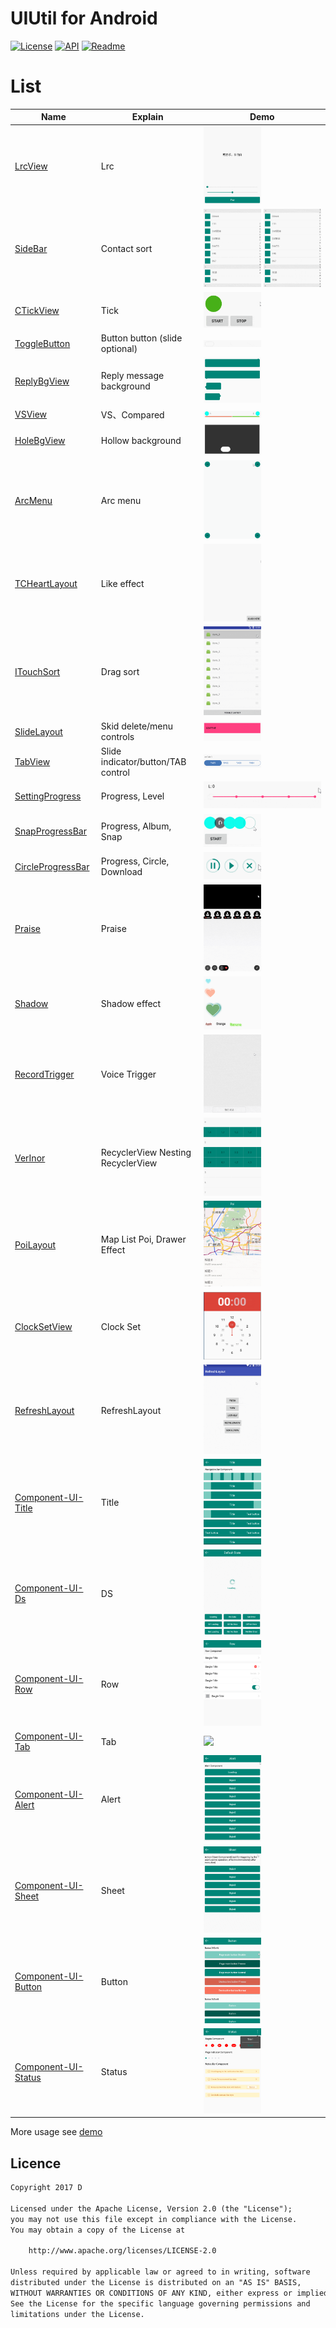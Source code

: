 # UIUtil for Android

[![License](https://img.shields.io/badge/license-Apache%202-green.svg)](https://www.apache.org/licenses/LICENSE-2.0)
[![API](https://img.shields.io/badge/API-9%2B-green.svg?style=flat)](https://android-arsenal.com/api?level=9)
[![Readme](https://img.shields.io/badge/README-%E4%B8%AD%E6%96%87-brightgreen.svg)](https://github.com/Dsiner/UIUtil/blob/master/README-zh.md)

List
======================
Name | Explain | Demo
--- | --- | ---
[LrcView](lib_view/src/main/java/com/d/lib/ui/view/lrc/LrcView.java) | Lrc |  <img src="https://github.com/Dsiner/Resouce/blob/master/lib/UIUtil/lrc/lrc.gif" width="49%">
[SideBar](lib_view/src/main/java/com/d/lib/ui/view/sort/SideBar.java) | Contact sort |  <img src="https://github.com/Dsiner/Resouce/blob/master/lib/UIUtil/sort/sort-center.gif" width="49%"> <img src="https://github.com/Dsiner/Resouce/blob/master/lib/UIUtil/sort/sort.gif" width="49%">
[CTickView](lib_view/src/main/java/com/d/lib/ui/view/tick/CTickView.java) | Tick |  <img src="https://github.com/Dsiner/Resouce/blob/master/lib/UIUtil/tick/tick.gif" width="49%">
[ToggleButton](lib_view/src/main/java/com/d/lib/ui/view/togglebutton/ToggleButton.java) | Button button (slide optional) |  <img src="https://github.com/Dsiner/Resouce/blob/master/lib/UIUtil/togglebutton/togglebutton.gif" width="49%">
[ReplyBgView](lib_view/src/main/java/com/d/lib/ui/view/replybg/ReplyBgView.java) | Reply message background |  <img src="https://github.com/Dsiner/Resouce/blob/master/lib/UIUtil/replybg/replybg.png" width="49%">
[VSView](lib_view/src/main/java/com/d/lib/ui/view/vs/VSView.java) | VS、Compared |  <img src="https://github.com/Dsiner/Resouce/blob/master/lib/UIUtil/vs/vs.gif" width="49%">
[HoleBgView](lib_view/src/main/java/com/d/lib/ui/view/stroke/HoleBgView.java) | Hollow background |  <img src="https://github.com/Dsiner/Resouce/blob/master/lib/UIUtil/stroke/stroke.png" width="49%">
[ArcMenu](lib_view/src/main/java/com/d/lib/ui/view/arcmenu/ArcMenu.java) | Arc menu |  <img src="https://github.com/Dsiner/Resouce/blob/master/lib/UIUtil/arcmenu/arcmenu.gif" width="49%">
[TCHeartLayout](lib_layout/src/main/java/com/d/lib/ui/layout/heartlayout/TCHeartLayout.java) | Like effect |  <img src="https://github.com/Dsiner/Resouce/blob/master/lib/UIUtil/heartlayout/heartlayout.gif" width="49%">
[ITouchSort](https://github.com/Dsiner/Xrv) | Drag sort |  <img src="https://github.com/Dsiner/Resouce/blob/master/lib/Xrv/xrv_drag.gif" width="49%">
[SlideLayout](https://github.com/Dsiner/SlideLayout) | Skid delete/menu controls |  <img src="https://github.com/Dsiner/Resouce/blob/master/lib/SlideLayout/slidelayout.gif" width="49%">
[TabView](https://github.com/Dsiner/TabView) | Slide indicator/button/TAB control |  <img src="https://github.com/Dsiner/Resouce/blob/master/lib/TabView/tabview.gif" width="49%">
[SettingProgress](lib_view/src/main/java/com/d/lib/ui/view/progress/SettingProgressView.java) | Progress, Level |  <img src="https://github.com/Dsiner/Resouce/blob/master/lib/UIUtil/progress/settingprogress.gif" width="100%">
[SnapProgressBar](lib_view/src/main/java/com/d/lib/ui/view/progress/SnapProgressBar.java) | Progress, Album, Snap |  <img src="https://github.com/Dsiner/Resouce/blob/master/lib/UIUtil/progress/snap.gif" width="49%">
[CircleProgressBar](lib_view/src/main/java/com/d/lib/ui/view/progress/SettingProgressView.java) | Progress, Circle, Download |  <img src="https://github.com/Dsiner/Resouce/blob/master/lib/UIUtil/progress/circle.gif" width="49%">
[Praise](lib_layout/src/main/java/com/d/lib/ui/layout/praise/PraiseLayout.java) | Praise |  <img src="https://github.com/Dsiner/Resouce/blob/master/lib/UIUtil/praise/praise.gif" width="49%">
[Shadow](lib_layout/src/main/java/com/d/lib/ui/layout/shadow/ShadowLayout.java) | Shadow effect |  <img src="https://github.com/Dsiner/Resouce/blob/master/lib/UIUtil/shadow/shadow.png" width="49%">
[RecordTrigger](lib/src/main/java/com/d/lib/ui/view/recordtrigger/RecordTriggerView.java) | Voice Trigger |  <img src="https://github.com/Dsiner/Resouce/blob/master/lib/UIUtil/recordtrigger/recordtrigger.gif" width="49%">
[VerInor](app/src/main/java/com/d/uiutil/verinor/VerInorActivity.java) | RecyclerView Nesting RecyclerView |  <img src="https://github.com/Dsiner/Resouce/blob/master/lib/UIUtil/verinor/verinor.gif" width="49%">
[PoiLayout](lib_layout/src/main/java/com/d/lib/ui/layout/poi/PoiLayout.java) | Map List Poi, Drawer Effect |  <img src="https://github.com/Dsiner/Resouce/blob/master/lib/UIUtil/poi/poi.gif" width="49%">
[ClockSetView](lib_view/src/main/java/com/d/lib/ui/view/clock/ClockSetView.java) | Clock Set |  <img src="https://github.com/Dsiner/Resouce/blob/master/lib/UIUtil/clock/clockset.gif" width="49%">
[RefreshLayout](https://github.com/Dsiner/RefreshLayout) | RefreshLayout |  <img src="https://github.com/Dsiner/Resouce/blob/master/lib/RefreshLayout/refreshlayout.gif" width="49%">
[Component-UI-Title](https://github.com/Dsiner/Common) | Title |  <img src="https://github.com/Dsiner/Resouce/blob/master/lib/Common/component-ui-title.png" width="49%">
[Component-UI-Ds](https://github.com/Dsiner/Common) | DS |  <img src="https://github.com/Dsiner/Resouce/blob/master/lib/Common/component-ui-ds.gif" width="49%">
[Component-UI-Row](https://github.com/Dsiner/Common) | Row |  <img src="https://github.com/Dsiner/Resouce/blob/master/lib/Common/component-ui-row.png" width="49%">
[Component-UI-Tab](https://github.com/Dsiner/Common) | Tab |  <img src="https://github.com/Dsiner/Resouce/blob/master/lib/Common/component-ui-tab.png" width="49%">
[Component-UI-Alert](https://github.com/Dsiner/Common) | Alert |  <img src="https://github.com/Dsiner/Resouce/blob/master/lib/Common/component-ui-alert.gif" width="49%">
[Component-UI-Sheet](https://github.com/Dsiner/Common) | Sheet |  <img src="https://github.com/Dsiner/Resouce/blob/master/lib/Common/component-ui-sheet.gif" width="49%">
[Component-UI-Button](https://github.com/Dsiner/Common) | Button |  <img src="https://github.com/Dsiner/Resouce/blob/master/lib/Common/component-ui-button.gif" width="49%">
[Component-UI-Status](https://github.com/Dsiner/Common) | Status |  <img src="https://github.com/Dsiner/Resouce/blob/master/lib/Common/component-ui-status.png" width="49%">

More usage see [demo](app/src/main/java/com/d/uiutil/MainActivity.java)

## Licence

```txt
Copyright 2017 D

Licensed under the Apache License, Version 2.0 (the "License");
you may not use this file except in compliance with the License.
You may obtain a copy of the License at

    http://www.apache.org/licenses/LICENSE-2.0

Unless required by applicable law or agreed to in writing, software
distributed under the License is distributed on an "AS IS" BASIS,
WITHOUT WARRANTIES OR CONDITIONS OF ANY KIND, either express or implied.
See the License for the specific language governing permissions and
limitations under the License.
```
